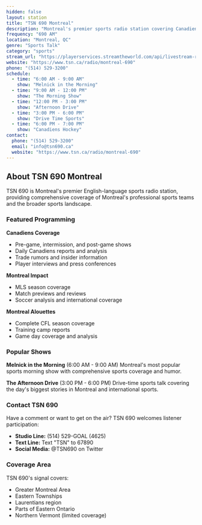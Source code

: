 ```yaml
---
hidden: false
layout: station
title: "TSN 690 Montreal"
description: "Montreal's premier sports radio station covering Canadiens, Impact, Alouettes and all Montreal sports"
frequency: "690 AM"
location: "Montreal, QC"
genre: "Sports Talk"
category: "sports"
stream_url: "https://playerservices.streamtheworld.com/api/livestream-redirect/CKGMAM.mp3"
website: "https://www.tsn.ca/radio/montreal-690"
phone: "(514) 529-3200"
schedule:
  - time: "6:00 AM - 9:00 AM"
    show: "Melnick in the Morning"
  - time: "9:00 AM - 12:00 PM"
    show: "The Morning Show"
  - time: "12:00 PM - 3:00 PM"
    show: "Afternoon Drive"
  - time: "3:00 PM - 6:00 PM"
    show: "Drive Time Sports"
  - time: "6:00 PM - 7:00 PM"
    show: "Canadiens Hockey"
contact:
  phone: "(514) 529-3200"
  email: "info@tsn690.ca"
  website: "https://www.tsn.ca/radio/montreal-690"
---
```


## About TSN 690 Montreal

TSN 690 is Montreal's premier English-language sports radio station, providing comprehensive coverage of Montreal's professional sports teams and the broader sports landscape.

### Featured Programming

**Canadiens Coverage**
- Pre-game, intermission, and post-game shows
- Daily Canadiens reports and analysis
- Trade rumors and insider information
- Player interviews and press conferences

**Montreal Impact**
- MLS season coverage
- Match previews and reviews
- Soccer analysis and international coverage

**Montreal Alouettes**
- Complete CFL season coverage
- Training camp reports
- Game day coverage and analysis

### Popular Shows

**Melnick in the Morning** (6:00 AM - 9:00 AM)
Montreal's most popular sports morning show with comprehensive sports coverage and humor.

**The Afternoon Drive** (3:00 PM - 6:00 PM)
Drive-time sports talk covering the day's biggest stories in Montreal and international sports.

### Contact TSN 690

Have a comment or want to get on the air? TSN 690 welcomes listener participation:

- **Studio Line:** (514) 529-GOAL (4625)
- **Text Line:** Text "TSN" to 67890
- **Social Media:** @TSN690 on Twitter

### Coverage Area

TSN 690's signal covers:
- Greater Montreal Area
- Eastern Townships
- Laurentians region
- Parts of Eastern Ontario
- Northern Vermont (limited coverage)
